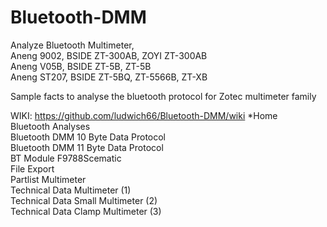 # Bluetooth-DMM
Analyze Bluetooth Multimeter,<br>
Aneng 9002,   BSIDE ZT-300AB, ZOYI ZT-300AB<br>
Aneng V05B,   BSIDE ZT-5B, ZT-5B<br>
Aneng ST207,  BSIDE ZT-5BQ, ZT-5566B, ZT-XB<br>

Sample facts to analyse the bluetooth protocol for Zotec multimeter family<br>

WIKI: https://github.com/ludwich66/Bluetooth-DMM/wiki
*Home<br>
Bluetooth Analyses<br>
Bluetooth DMM 10 Byte Data Protocol<br>
Bluetooth DMM 11 Byte Data Protocol<br>
BT Module F9788Scematic<br>
File Export<br>
Partlist Multimeter<br>
Technical Data Multimeter (1)<br>
Technical Data Small Multimeter (2)<br>
Technical Data Clamp Multimeter (3)<br>

